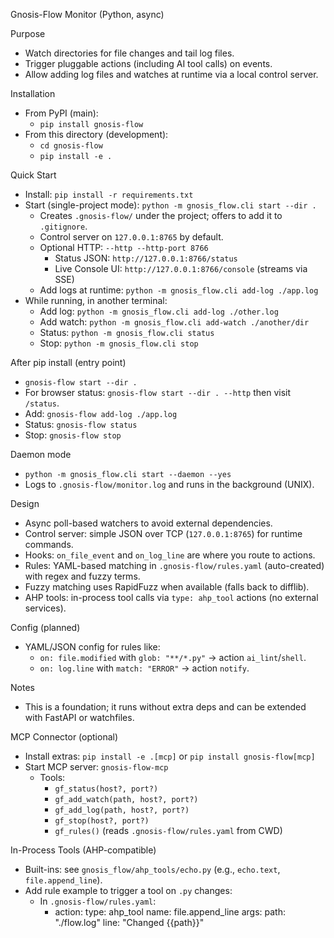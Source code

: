 Gnosis-Flow Monitor (Python, async)

Purpose
- Watch directories for file changes and tail log files.
- Trigger pluggable actions (including AI tool calls) on events.
- Allow adding log files and watches at runtime via a local control server.

Installation
- From PyPI (main):
  - `pip install gnosis-flow`
- From this directory (development):
  - `cd gnosis-flow`
  - `pip install -e .`

Quick Start
- Install: `pip install -r requirements.txt`
- Start (single-project mode): `python -m gnosis_flow.cli start --dir .`
  - Creates `.gnosis-flow/` under the project; offers to add it to `.gitignore`.
  - Control server on `127.0.0.1:8765` by default.
  - Optional HTTP: `--http --http-port 8766`
    - Status JSON: `http://127.0.0.1:8766/status`
    - Live Console UI: `http://127.0.0.1:8766/console` (streams via SSE)
  - Add logs at runtime: `python -m gnosis_flow.cli add-log ./app.log`
- While running, in another terminal:
  - Add log: `python -m gnosis_flow.cli add-log ./other.log`
  - Add watch: `python -m gnosis_flow.cli add-watch ./another/dir`
  - Status: `python -m gnosis_flow.cli status`
  - Stop: `python -m gnosis_flow.cli stop`

After pip install (entry point)
- `gnosis-flow start --dir .`
- For browser status: `gnosis-flow start --dir . --http` then visit `/status`.
- Add: `gnosis-flow add-log ./app.log`
- Status: `gnosis-flow status`
- Stop: `gnosis-flow stop`

Daemon mode
- `python -m gnosis_flow.cli start --daemon --yes`
- Logs to `.gnosis-flow/monitor.log` and runs in the background (UNIX).

Design
- Async poll-based watchers to avoid external dependencies.
- Control server: simple JSON over TCP (`127.0.0.1:8765`) for runtime commands.
- Hooks: `on_file_event` and `on_log_line` are where you route to actions.
- Rules: YAML-based matching in `.gnosis-flow/rules.yaml` (auto-created) with regex and fuzzy terms.
- Fuzzy matching uses RapidFuzz when available (falls back to difflib).
 - AHP tools: in-process tool calls via `type: ahp_tool` actions (no external services).

Config (planned)
- YAML/JSON config for rules like:
  - `on: file.modified` with `glob: "**/*.py"` → action `ai_lint`/`shell`.
  - `on: log.line` with `match: "ERROR"` → action `notify`.

Notes
- This is a foundation; it runs without extra deps and can be extended with FastAPI or watchfiles.

MCP Connector (optional)
- Install extras: `pip install -e .[mcp]` or `pip install gnosis-flow[mcp]`
- Start MCP server: `gnosis-flow-mcp`
  - Tools:
    - `gf_status(host?, port?)`
    - `gf_add_watch(path, host?, port?)`
    - `gf_add_log(path, host?, port?)`
    - `gf_stop(host?, port?)`
    - `gf_rules()` (reads `.gnosis-flow/rules.yaml` from CWD)

In-Process Tools (AHP-compatible)
- Built-ins: see `gnosis_flow/ahp_tools/echo.py` (e.g., `echo.text`, `file.append_line`).
- Add rule example to trigger a tool on `.py` changes:
  - In `.gnosis-flow/rules.yaml`:
    - action:
      type: ahp_tool
      name: file.append_line
      args:
        path: "./flow.log"
        line: "Changed {{path}}"

